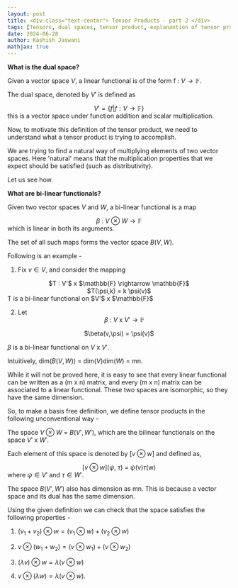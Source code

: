 ```yaml
---
layout: post
title: <div class="text-center"> Tensor Products - part 2 </div>
tags: [Tensors, dual spaces, tensor product, explanantion of tensor product]
date: 2024-06-28
author: Kashish Jaswani
mathjax: true
---
```


$\textbf{What is the dual space?}$

Given a vector space $V$, a linear functional is of the form f : $V \rightarrow \mathbb{F}$.

The dual space, denoted by $V'$ is defined as <center> $V' = \{f | f : V \rightarrow \mathbb{F}\}$ </center> this is a vector space under function addition and scalar multiplication. 

Now, to motivate this definition of the tensor product, we need to understand what a tensor product is trying to accomplish.

We are trying to find a natural way of multiplying elements of two vector spaces. Here 'natural' means that the multiplication properties that we expect should be satisfied (such as distributivity).  

Let us see how. 

$\textbf{What are bi-linear functionals?}$ 

Given two vector spaces $V$ and $W$, a bi-linear functional is a map <center> $\beta$ : $V$ $\otimes$ $W \rightarrow \mathbb{F}$ </center> which is linear in both its arguments. 

The set of all such maps forms the vector space $B(V,W)$.

Following is an example - 

1. Fix $v \in V$, and consider the mapping
<center> $T : V'$ x $\mathbb{F} \rightarrow \mathbb{F}$ </center>
<center> $T(\psi,k) = k  \psi(v)$ </center> 
T is a bi-linear functional on $V'$ x $\mathbb{F}$

2. Let <center> $\beta$ : $V$ x $V' \rightarrow \mathbb{F}$ </center>

<center> $\beta(v,\psi) = \psi(v)$ </center>

$\beta$ is a bi-linear functional on $V$ x $V'$. 

Intuitively, dim($B(V,W)$) = dim($V$)dim($W$) = mn. 

While it will not be proved here, it is easy to see that every linear functional can be written as a (m x n) matrix, and every (m x n) matrix can be associated to a linear functional. These two spaces are isomorphic, so they have the same dimension. 

So, to make a basis free definition, we define tensor products in the following unconventional way - 

The space $V \otimes W$ = $B(V',W')$, which are the bilinear functionals on the space $V'$ x $W'$.

Each element of this space is denoted by [$v \otimes w$] and defined as, <center> [$v \otimes w$]($\psi$, $\tau$) = $\psi$(v)$\tau$(w) </center> where $\psi \in V'$ and $\tau \in W'.$

The space $B(V',W')$ also has dimension as mn. This is because a vector space and its dual has the same dimension. 

Using the given definition we can check that the space satisfies the following properties - 

1. $(v_1 + v_2) \otimes w = (v_1 \otimes w) + (v_2 \otimes w)$

2. $v \otimes (w_1 + w_2) = (v \otimes w_1) + (v \otimes w_2)$ 

3. $(\lambda v) \otimes w = \lambda(v \otimes w)$ 

4. $v \otimes (\lambda w) = \lambda(v \otimes w)$.
